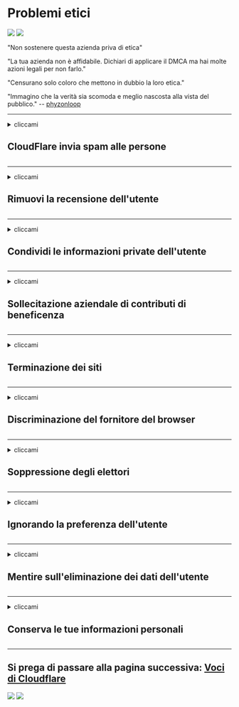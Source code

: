 # Problemi etici

![](https://codeberg.org/crimeflare/cloudflare-tor/media/branch/master/image/itsreallythatbad.jpg)
![](https://codeberg.org/crimeflare/cloudflare-tor/media/branch/master/image/telegram/c81238387627b4bfd3dcd60f56d41626.jpg)

"Non sostenere questa azienda priva di etica"

"La tua azienda non è affidabile. Dichiari di applicare il DMCA ma hai molte azioni legali per non farlo."

"Censurano solo coloro che mettono in dubbio la loro etica."

"Immagino che la verità sia scomoda e meglio nascosta alla vista del pubblico."  -- [phyzonloop](https://twitter.com/phyzonloop)


---


<details>
<summary>cliccami

## CloudFlare invia spam alle persone
</summary>


Cloudflare sta inviando e-mail di spam a utenti non Cloudflare.

- Invia e-mail solo agli abbonati che hanno aderito
- Quando l'utente dice "interrompi", interrompi l'invio di e-mail

È così semplice. Ma a Cloudflare non interessa.
Cloudflare ha affermato che l'utilizzo del servizio può bloccare tutti gli spammer o gli aggressori.
Come possiamo fermare Cloudflare senza attivare Cloudflare?


| 🖼 | 🖼 |
| --- | --- |
| ![](https://codeberg.org/crimeflare/cloudflare-tor/media/branch/master/image/cfspam01.jpg) | ![](https://codeberg.org/crimeflare/cloudflare-tor/media/branch/master/image/cfspam03.jpg) |
| ![](https://codeberg.org/crimeflare/cloudflare-tor/media/branch/master/image/cfspam02.jpg) | ![](https://codeberg.org/crimeflare/cloudflare-tor/media/branch/master/image/cfspambrittany.jpg)<br>![](https://codeberg.org/crimeflare/cloudflare-tor/media/branch/master/image/cfspamtwtr.jpg) |

</details>

---

<details>
<summary>cliccami

## Rimuovi la recensione dell'utente
</summary>


Cloudflare censura le recensioni negative.
Se pubblichi un testo anti-Cloudflare su Twitter, hai la possibilità di ottenere una risposta dal dipendente Cloudflare con il messaggio "No, non è".
Se pubblichi una recensione negativa su qualsiasi sito di recensioni, cercheranno di censurarla.


| 🖼 | 🖼 |
| --- | --- |
| ![](https://codeberg.org/crimeflare/cloudflare-tor/media/branch/master/image/cfcenrev_01.jpg)<br>![](https://codeberg.org/crimeflare/cloudflare-tor/media/branch/master/image/cfcenrev_02.jpg) | ![](https://codeberg.org/crimeflare/cloudflare-tor/media/branch/master/image/cfcenrev_03.jpg) |

</details>

---

<details>
<summary>cliccami

## Condividi le informazioni private dell'utente
</summary>


Cloudflare ha un enorme problema di molestie.
Cloudflare condivide le informazioni personali di coloro che si lamentano dei siti ospitati.
A volte ti chiedono di fornire il tuo vero ID.
Se non vuoi essere molestato, aggredito, schiacciato o ucciso, è meglio che tu stia lontano dai siti Web di Cloudflared.


| 🖼 | 🖼 |
| --- | --- |
| ![](https://codeberg.org/crimeflare/cloudflare-tor/media/branch/master/image/cfdox_what.jpg) | ![](https://codeberg.org/crimeflare/cloudflare-tor/media/branch/master/image/cfdox_swat.jpg) |
| ![](https://codeberg.org/crimeflare/cloudflare-tor/media/branch/master/image/cfdox_kill.jpg) | ![](https://codeberg.org/crimeflare/cloudflare-tor/media/branch/master/image/cfdox_threat.jpg) |
| ![](https://codeberg.org/crimeflare/cloudflare-tor/media/branch/master/image/cfdox_dox.jpg) | ![](https://codeberg.org/crimeflare/cloudflare-tor/media/branch/master/image/cfdox_ex1.jpg)<br>![](https://codeberg.org/crimeflare/cloudflare-tor/media/branch/master/image/cfdox_ex2.jpg) |

</details>

---

<details>
<summary>cliccami

## Sollecitazione aziendale di contributi di beneficenza
</summary>


CloudFlare chiede contributi di beneficenza.
È piuttosto spaventoso che una società americana chieda beneficenza insieme a organizzazioni senza scopo di lucro che hanno buone cause.
Se ti piace bloccare le persone o sprecare il tempo di altre persone, potresti ordinare delle pizze per i dipendenti di Cloudflare.


![](https://codeberg.org/crimeflare/cloudflare-tor/media/branch/master/image/cfdonate.jpg)

</details>

---

<details>
<summary>cliccami

## Terminazione dei siti
</summary>


Cosa farai se il tuo sito si interrompe improvvisamente?
Ci sono rapporti secondo cui Cloudflare sta eliminando la configurazione dell'utente o interrompendo il servizio senza alcun preavviso, in silenzio.
Ti suggeriamo di trovare un fornitore migliore.

![](https://codeberg.org/crimeflare/cloudflare-tor/media/branch/master/image/cftmnt.jpg)

</details>

---

<details>
<summary>cliccami

## Discriminazione del fornitore del browser
</summary>


CloudFlare offre un trattamento preferenziale a coloro che utilizzano Firefox mentre offre un trattamento ostile agli utenti di browser non Tor su Tor.
Anche gli utenti Tor che si rifiutano giustamente di eseguire javascript non liberi ricevono un trattamento ostile.
Questa disuguaglianza di accesso è un abuso della neutralità della rete e un abuso di potere.

![](https://codeberg.org/crimeflare/cloudflare-tor/media/branch/master/image/browdifftbcx.gif)

- A sinistra: Tor Browser, a destra: Chrome. Stesso indirizzo IP.

![](https://codeberg.org/crimeflare/cloudflare-tor/media/branch/master/image/browserdiff.jpg)

- A sinistra: Tor Browser Javascript disabilitato, Cookie abilitato
- A destra: Chrome Javascript abilitato, Cookie disabilitato

![](https://codeberg.org/crimeflare/cloudflare-tor/media/branch/master/image/cfsiryoublocked.jpg)

- QuteBrowser (browser minore) senza Tor (IP Clearnet)

| ***Browser*** | ***Accesso al trattamento*** |
| --- | --- |
| Tor Browser (Javascript abilitato) | accesso consentito |
| Firefox (Javascript abilitato) | accesso degradato |
| Chromium (Javascript abilitato) | accesso degradato |
| Chromium or Firefox (Javascript disabilitato) | accesso negato |
| Chromium or Firefox (Cookie disabilitato) | accesso negato |
| QuteBrowser | accesso negato |
| lynx | accesso negato |
| w3m | accesso negato |
| wget | accesso negato |


Perché non utilizzare il pulsante Audio per risolvere la sfida facile?

Sì, c'è un pulsante audio, ma non funziona sempre su Tor.
Riceverai questo messaggio quando fai clic su di esso:

```
Riprovare più tardi
Il tuo computer o rete potrebbe inviare query automatizzate.
Per proteggere i nostri utenti, al momento non possiamo elaborare la tua richiesta.
Per maggiori dettagli visita la nostra pagina di aiuto
```

</details>

---

<details>
<summary>cliccami

## Soppressione degli elettori
</summary>


Gli elettori negli Stati Uniti si registrano per votare in ultima analisi, tramite il sito web del segretario di stato nello stato di residenza.
Gli uffici della segreteria di stato controllati dai repubblicani si impegnano nella soppressione degli elettori inviando tramite proxy il sito web del segretario di stato attraverso Cloudflare.
Il trattamento ostile di Cloudflare nei confronti degli utenti Tor, la sua posizione MITM come punto di sorveglianza globale centralizzato e il suo ruolo dannoso in generale rendono i potenziali elettori riluttanti a registrarsi.
I liberali in particolare tendono ad abbracciare la privacy.
I moduli di registrazione degli elettori raccolgono informazioni sensibili sull'inclinazione politica di un elettore, l'indirizzo fisico personale, il numero di previdenza sociale e la data di nascita.
La maggior parte degli stati rende disponibile pubblicamente solo un sottoinsieme di tali informazioni, ma Cloudflare vede tutte quelle informazioni quando qualcuno si registra per votare.

Tieni presente che la registrazione cartacea non elude Cloudflare perché il personale addetto alla segreteria dello stato per l'immissione dei dati utilizzerà probabilmente il sito Web di Cloudflare per inserire i dati.

| 🖼 | 🖼 |
| --- | --- |
| ![](https://codeberg.org/crimeflare/cloudflare-tor/media/branch/master/image/cfvotm_01.jpg) | ![](https://codeberg.org/crimeflare/cloudflare-tor/media/branch/master/image/cfvotm_02.jpg) |

- Change.org è un famoso sito web per raccogliere voti e agire.
“ovunque le persone stanno avviando campagne, mobilitando sostenitori e collaborando con i responsabili delle decisioni per trovare soluzioni.”
Sfortunatamente, molte persone non possono visualizzare change.org a causa del filtro aggressivo di Cloudflare.
Viene loro impedito di firmare la petizione, escludendoli così da un processo democratico.
L'utilizzo di altre piattaforme non cloud come OpenPetition aiuta a risolvere il problema.

| 🖼 | 🖼 |
| --- | --- |
| ![](https://codeberg.org/crimeflare/cloudflare-tor/media/branch/master/image/changeorgasn.jpg) | ![](https://codeberg.org/crimeflare/cloudflare-tor/media/branch/master/image/changeorgtor.jpg) |

- Il "Progetto Ateniese" di Cloudflare offre protezione gratuita a livello aziendale ai siti web delle elezioni statali e locali.
Hanno detto che "i loro elettori possono accedere alle informazioni elettorali e alla registrazione degli elettori", ma questa è una bugia perché molte persone semplicemente non possono navigare nel sito.

</details>

---

<details>
<summary>cliccami

## Ignorando la preferenza dell'utente
</summary>


Se disattivi qualcosa, ti aspetti di non ricevere email al riguardo.
Cloudflare ignora le preferenze dell'utente e condivide i dati con società di terze parti senza il consenso del cliente.
Se stai utilizzando il loro piano gratuito, a volte ti inviano un'email chiedendoti di acquistare un abbonamento mensile.

![](https://codeberg.org/crimeflare/cloudflare-tor/media/branch/master/image/cfviopl_tp.jpg)

</details>

---

<details>
<summary>cliccami

## Mentire sull'eliminazione dei dati dell'utente
</summary>


Secondo il blog di questo ex cliente di cloudflare, Cloudflare sta mentendo sull'eliminazione degli account.
Al giorno d'oggi, molte aziende conservano i tuoi dati dopo che hai chiuso o rimosso il tuo account.
La maggior parte delle buone aziende ne fa menzione nella propria politica sulla privacy.
Cloudflare? No.

```
2019-08-05 CloudFlare mi ha inviato la conferma che avevano rimosso il mio account.
2019-10-02 Ho ricevuto un'e-mail da CloudFlare "perché sono un cliente"
```

Cloudflare non conosceva la parola "rimuovi".
Se è stato davvero rimosso, perché questo ex cliente ha ricevuto un'email?
Ha anche affermato che la politica sulla privacy di Cloudflare non ne fa menzione.

```
La loro nuova politica sulla privacy non menziona la conservazione dei dati per un anno.
```

![](https://codeberg.org/crimeflare/cloudflare-tor/media/branch/master/image/cfviopl_notdel.jpg)

Come puoi fidarti di Cloudflare se la loro politica sulla privacy è una BUGIA?

</details>

---

<details>
<summary>cliccami

## Conserva le tue informazioni personali
</summary>


L'eliminazione dell'account Cloudflare è un livello difficile.

```
Invia un ticket di supporto utilizzando la categoria "Account",
e richiedere l'eliminazione dell'account nel corpo del messaggio.
Non devi avere domini o carte di credito collegati al tuo account prima di richiedere l'eliminazione.
```

Riceverai questa email di conferma.

![](https://codeberg.org/crimeflare/cloudflare-tor/media/branch/master/image/cf_deleteandkeep.jpg)

"Abbiamo iniziato a elaborare la tua richiesta di cancellazione" ma "Continueremo a memorizzare le tue informazioni personali".

Puoi "fidarti" di questo?

</details>

---

## Si prega di passare alla pagina successiva:   [Voci di Cloudflare](../PEOPLE.md)

![](https://codeberg.org/crimeflare/cloudflare-tor/media/branch/master/image/freemoldybread.jpg)
![](https://codeberg.org/crimeflare/cloudflare-tor/media/branch/master/image/cfisnotanoption.jpg)
